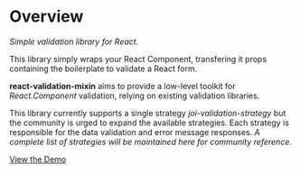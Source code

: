 # Overview

_Simple validation library for React._

This library simply wraps your React Component, transfering it props containing the boilerplate to validate a React form.

**react-validation-mixin** aims to provide a low-level toolkit for _React.Component_ validation, relying on existing validation libraries.

This library currently supports a single strategy _joi-validation-strategy_ but the community is urged to expand the available strategies. Each strategy is responsible for the data validation and error message responses. _A complete list of strategies will be maintained here for community reference._


[View the Demo](http://jurassix.github.io/react-validation-mixin/)
